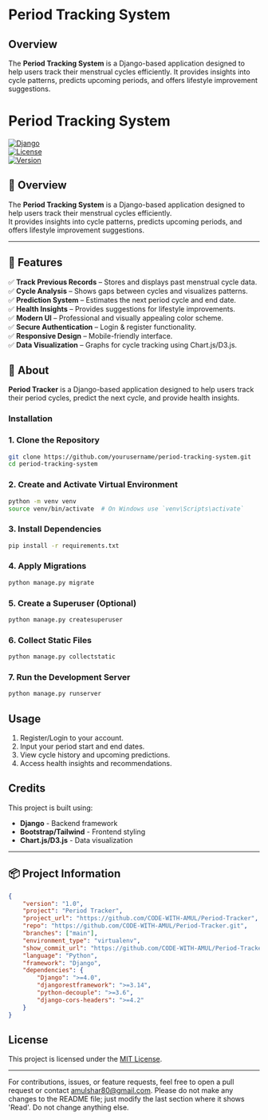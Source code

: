 # Period Tracking System

## Overview
The **Period Tracking System** is a Django-based application designed to help users track their menstrual cycles efficiently. It provides insights into cycle patterns, predicts upcoming periods, and offers lifestyle improvement suggestions.
#  Period Tracking System  

[![Django](https://img.shields.io/badge/Framework-Django-blue.svg)](https://www.djangoproject.com/)  
[![License](https://img.shields.io/github/license/yourusername/period-tracking-system)](LICENSE)  
[![Version](https://img.shields.io/badge/Version-1.0-green.svg)](https://github.com/yourusername/period-tracking-system)  

## 📖 Overview  
The **Period Tracking System** is a Django-based application designed to help users track their menstrual cycles efficiently.  
It provides insights into cycle patterns, predicts upcoming periods, and offers lifestyle improvement suggestions.  

---

## 🚀 Features  
✅ **Track Previous Records** – Stores and displays past menstrual cycle data.  
✅ **Cycle Analysis** – Shows gaps between cycles and visualizes patterns.  
✅ **Prediction System** – Estimates the next period cycle and end date.  
✅ **Health Insights** – Provides suggestions for lifestyle improvements.  
✅ **Modern UI** – Professional and visually appealing color scheme.  
✅ **Secure Authentication** – Login & register functionality.  
✅ **Responsive Design** – Mobile-friendly interface.  
✅ **Data Visualization** – Graphs for cycle tracking using Chart.js/D3.js.  

## 📖 About  
**Period Tracker** is a Django-based application designed to help users track their period cycles, predict the next cycle, and provide health insights.  

### Installation
### 1. Clone the Repository
```bash
git clone https://github.com/yourusername/period-tracking-system.git
cd period-tracking-system
```

### 2. Create and Activate Virtual Environment
```bash
python -m venv venv
source venv/bin/activate  # On Windows use `venv\Scripts\activate`
```

### 3. Install Dependencies
```bash
pip install -r requirements.txt
```

### 4. Apply Migrations
```bash
python manage.py migrate
```

### 5. Create a Superuser (Optional)
```bash
python manage.py createsuperuser
```

### 6. Collect Static Files
```bash
python manage.py collectstatic
```

### 7. Run the Development Server
```bash
python manage.py runserver
```

## Usage
1. Register/Login to your account.
2. Input your period start and end dates.
3. View cycle history and upcoming predictions.
4. Access health insights and recommendations.



## Credits
This project is built using:
- **Django** - Backend framework
- **Bootstrap/Tailwind** - Frontend styling
- **Chart.js/D3.js** - Data visualization


---

## 📦 Project Information  

```json
{
    "version": "1.0",
    "project": "Period Tracker",
    "project_url": "https://github.com/CODE-WITH-AMUL/Period-Tracker",
    "repo": "https://github.com/CODE-WITH-AMUL/Period-Tracker.git",
    "branches": ["main"],
    "environment_type": "virtualenv",
    "show_commit_url": "https://github.com/CODE-WITH-AMUL/Period-Tracker/commit/",
    "language": "Python",
    "framework": "Django",
    "dependencies": {
        "Django": ">=4.0",
        "djangorestframework": ">=3.14",
        "python-decouple": ">=3.6",
        "django-cors-headers": ">=4.2"
    }
}
```
## License
This project is licensed under the [MIT License](LICENSE).

---
For contributions, issues, or feature requests, feel free to open a pull request or contact amulshar80@gmail.com. Please do not make any changes to the README file; just modify the last section where it shows 'Read'. Do not change anything else.